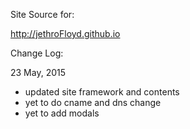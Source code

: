 Site Source for:

http://jethroFloyd.github.io

Change Log:

23 May, 2015

- updated site framework and contents
- yet to do cname and dns change
- yet to add modals